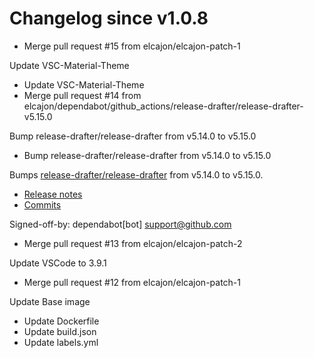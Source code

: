 # Changelog since v1.0.8
- Merge pull request #15 from elcajon/elcajon-patch-1

Update VSC-Material-Theme 
- Update VSC-Material-Theme 
- Merge pull request #14 from elcajon/dependabot/github_actions/release-drafter/release-drafter-v5.15.0

Bump release-drafter/release-drafter from v5.14.0 to v5.15.0 
- Bump release-drafter/release-drafter from v5.14.0 to v5.15.0

Bumps [release-drafter/release-drafter](https://github.com/release-drafter/release-drafter) from v5.14.0 to v5.15.0.
- [Release notes](https://github.com/release-drafter/release-drafter/releases)
- [Commits](https://github.com/release-drafter/release-drafter/compare/v5.14.0...fe52e97d262833ae07d05efaf1a239df3f1b5cd4)

Signed-off-by: dependabot[bot] <support@github.com> 
- Merge pull request #13 from elcajon/elcajon-patch-2

Update VSCode to 3.9.1 
- Merge pull request #12 from elcajon/elcajon-patch-1

Update Base image 
- Update Dockerfile 
- Update build.json 
- Update labels.yml 
